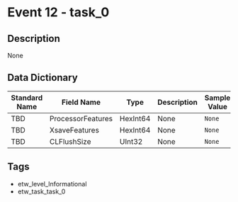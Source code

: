 # Event 12 - task_0

## Description
None

## Data Dictionary
|Standard Name|Field Name|Type|Description|Sample Value|
|---|---|---|---|---|
|TBD|ProcessorFeatures|HexInt64|None|`None`|
|TBD|XsaveFeatures|HexInt64|None|`None`|
|TBD|CLFlushSize|UInt32|None|`None`|

## Tags
* etw_level_Informational
* etw_task_task_0